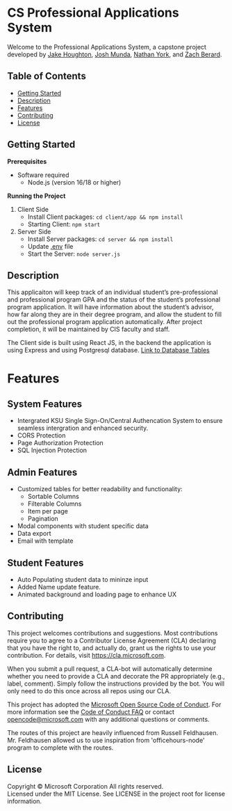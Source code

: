 # CS Professional Applications System
Welcome to the Professional Applications System, a capstone project developed by [Jake Houghton](https://github.com/J-Houghton), [Josh Munda](https://github.com/josh-munda), [Nathan York](https://github.com/nafemage), and [Zach Berard](https://github.com/zmberard).  

## Table of Contents

* [Getting Started](#getting-started)
* [Description](#description)
* [Features](#features)
* [Contributing](#contributing)
* [License](#license)

## Getting Started

**Prerequisites** 
* Software required
    * Node.js (version 16/18 or higher)

**Running the Project** 
1. Client Side
    * Install Client packages: ```cd client/app && npm install```
    * Starting Client: ```npm start``` 
2. Server Side
    * Install Server packages: ```cd server && npm install```
    * Update [.env](server/.env) file
    * Start the Server: ```node server.js```

## Description
 This applicaiton will keep track of an individual student’s pre-professional and professional program GPA and the status of the student’s professional program application. It will have information about the student’s advisor, how far along they are in their degree program, and allow the student to fill out the professional program application automatically. After project completion, it will be maintained by CIS faculty and staff. 

 The Client side is built using React JS, in the backend the application is using Express and using Postgresql database. [Link to Database Tables](server/dbtables.txt)

# Features
## System Features
  - Intergrated KSU Single Sign-On/Central Authencation System to ensure seamless intergration and enhanced security.  
 - CORS Protection
 - Page Authorization Protection 
 - SQL Injection Protection 

## Admin Features
  - Customized tables for better readability and functionality: 
    - Sortable Columns
    - Filterable Columns
    - Item per page
    - Pagination
  - Modal components with student specific data  
  - Data export
  - Email with template


## Student Features 
  - Auto Populating student data to mininze input
  - Added Name update feature.  
  - Animated background and loading page to enhance UX 

## Contributing

This project welcomes contributions and suggestions.  Most contributions require you to agree to a
Contributor License Agreement (CLA) declaring that you have the right to, and actually do, grant us
the rights to use your contribution. For details, visit https://cla.microsoft.com.

When you submit a pull request, a CLA-bot will automatically determine whether you need to provide
a CLA and decorate the PR appropriately (e.g., label, comment). Simply follow the instructions
provided by the bot. You will only need to do this once across all repos using our CLA.

This project has adopted the [Microsoft Open Source Code of Conduct](https://opensource.microsoft.com/codeofconduct/).
For more information see the [Code of Conduct FAQ](https://opensource.microsoft.com/codeofconduct/faq/) or
contact [opencode@microsoft.com](mailto:opencode@microsoft.com) with any additional questions or comments.

The routes of this project are heavily influenced from Russell Feldhausen. Mr. Feldhausen allowed us to use inspiration from 'officehours-node' program to complete with the routes.

## License

Copyright © Microsoft Corporation All rights reserved.<br />
Licensed under the MIT License. See LICENSE in the project root for license information.

